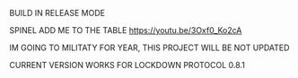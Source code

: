 BUILD IN RELEASE MODE

SPINEL ADD ME TO THE TABLE https://youtu.be/3Oxf0_Ko2cA

IM GOING TO MILITATY FOR YEAR, THIS PROJECT WILL BE NOT UPDATED

CURRENT VERSION WORKS FOR LOCKDOWN PROTOCOL 0.8.1
